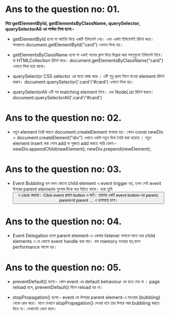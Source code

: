 # Ans to the question no: 01.

**নিচে getElementById, getElementsByClassName, querySelector, querySelectorAll এর পার্থক্য লিখা হলো:-**

- getElementById হলো যা আইডি ‍দিয়ে একটি ইলিমেন্ট নেয়। এবং একটা ইলিমেন্টই রিটার্ন করে। সাধারনত document.getElementById("card") এভাবে লিখা হয়।

- getElementsByClassName হলো যা একই নামের ক্লাস দিয়ে ডিক্লার করা সবগুগুলো ইলিমেন্ট নিবে। যা HTMLCollection রিটার্ন করে। document.getElementsByClassName("card") এভাবে লিখা হয়ে থাকে।

- querySelector CSS selector এর মতো কাজ করে । এটি শুধু প্রথম মিলে যাওয়া element রিটার্ন করবে।
  document.querySelector('.card'/'#card') এভাবে লিখা হয়।
- querySelectorAll এটি সব matching element নিবে। এবং NodeList রিটার্ন করবে। document.querySelectorAll('.card'/'#card')

# Ans to the question no: 02.

- নতুন element তৈরি করতে document.createElement ব্যবহার হয়। যেমন const newDiv = document.createElement("div") এখানে একটা নতুন ডিভ তৈরি করা হয়েছে । নতুন element insert করা
  শেষে add বা শুরুতে add করতে পারি যেমন:-
  newDiv.appendChild(newElement);
  newDiv.prepend(newElement);

# Ans to the question no: 03.

- Event Bubbling হল যখন কোনো child element এ event trigger হয়, তখন সেই event উপরের parent element-গুলোর দিকে ধরে উঠতে থাকে। ধরো তুমি <button> এ click করছো।
  Click event প্রথমে button এ ঘটে।
  তারপর একই event button-এর parent, parentএর parent … এ ক্রমান্বয়ে চলে।

# Ans to the question no: 04.

- Event Delegation হলো parent element-এ একবার listener বসানো যাতে তার child elements এ যে কোনো event handle করা যায়। কম memory ব্যবহার হয়,ফলে performance ভালো হয়।

# Ans to the question no: 05.

- preventDefault() হলো:-
  কোন event এর default behaviour কে হতে দেয় না ।
  page reload হলে, preventDefault() দিলে reload হয় না।

- stopPropagation() হলো:-
  event কে উপরের parent element-এ যাওয়ার (bubbling) থেকে রোধ করে। মানে যেখানে ‍stopPropagation() দেওয়া হবে তার উপরে আর bubbling করতে দিবে না। সেখানেই থেমে যাবে।
